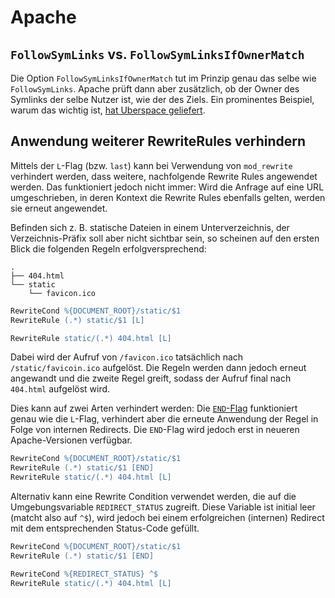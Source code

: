 # Apache

## `FollowSymLinks` vs. `FollowSymLinksIfOwnerMatch`
Die Option `FollowSymLinksIfOwnerMatch` tut im Prinzip genau das selbe wie `FollowSymLinks`. Apache prüft dann aber zusätzlich, ob der Owner des Symlinks der selbe Nutzer ist, wie der des Ziels. Ein prominentes Beispiel, warum das wichtig ist, [hat Uberspace geliefert](https://blog.jonaspasche.com/2014/07/11/followsymlinks-vs-symlinksifownermatch/).

## Anwendung weiterer RewriteRules verhindern
Mittels der `L`-Flag (bzw. `last`) kann bei Verwendung von `mod_rewrite` verhindert werden, dass weitere, nachfolgende Rewrite Rules angewendet werden. Das funktioniert jedoch nicht immer: Wird die Anfrage auf eine URL umgeschrieben, in deren Kontext die Rewrite Rules ebenfalls gelten, werden sie erneut angewendet.

Befinden sich z. B. statische Dateien in einem Unterverzeichnis, der Verzeichnis-Präfix soll aber nicht sichtbar sein, so scheinen auf den ersten Blick die folgenden Regeln erfolgversprechend:

```
.
├── 404.html
└── static
    └── favicon.ico
```

```apache
RewriteCond %{DOCUMENT_ROOT}/static/$1
RewriteRule (.*) static/$1 [L]

RewriteRule static/(.*) 404.html [L]
```

Dabei wird der Aufruf von `/favicon.ico` tatsächlich nach `/static/favicoin.ico` aufgelöst. Die Regeln werden dann jedoch erneut angewandt und die zweite Regel greift, sodass der Aufruf final nach `404.html` aufgelöst wird.

Dies kann auf zwei Arten verhindert werden: Die [`END`-Flag](http://httpd.apache.org/docs/current/rewrite/flags.html#flag_end) funktioniert genau wie die `L`-Flag, verhindert aber die erneute Anwendung der Regel in Folge von internen Redirects. Die `END`-Flag wird jedoch erst in neueren Apache-Versionen verfügbar.

```apache
RewriteCond %{DOCUMENT_ROOT}/static/$1
RewriteRule (.*) static/$1 [END]
RewriteRule static/(.*) 404.html [L]
```

Alternativ kann eine Rewrite Condition verwendet werden, die auf die Umgebungsvariable `REDIRECT_STATUS` zugreift. Diese Variable ist initial leer (matcht also auf `^$`), wird jedoch bei einem erfolgreichen (internen) Redirect mit dem entsprechenden Status-Code gefüllt.

```apache
RewriteCond %{DOCUMENT_ROOT}/static/$1
RewriteRule (.*) static/$1 [END]

RewriteCond %{REDIRECT_STATUS} ^$
RewriteRule static/(.*) 404.html [L]
```
